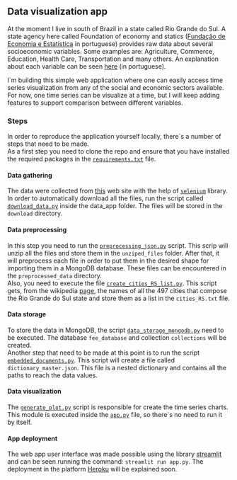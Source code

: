 ## Data visualization app
At the moment I live in south of Brazil in a state called Rio Grande do Sul. A state agency here called Foundation of economy and statics ([Fundação de Economia e Estatística](https://dados.fee.tche.br/index.php) in portuguese) provides raw data about several socioeconomic variables. Some examples are: Agriculture, Commerce, Education, Health Care, Transportation and many others. An explanation about each variable can be seen [here](http://deedados.planejamento.rs.gov.br/feedados/#!home/descricaovariaveis) (in portuguese).

I`m building this simple web application where one can easily access time series visualization from any of the social and economic sectors available. For now, one time series can be visualize at a time, but I will keep adding features to support comparison between different variables.

### Steps

In order to reproduce the application yourself locally, there´s a number of steps that need to be made.<br>
As a first step you need to clone the repo and ensure that you have installed the required packages in the [`requirements.txt`](https://github.com/abreukuse/data_app/blob/master/requirements.txt) file.

#### Data gathering

The data were collected from [this](https://dados.fee.tche.br/index.php) web site with the help of [`selenium`](https://selenium-python.readthedocs.io/) library. In order to automatically download all the files, run the script called [`download_data.py`](https://github.com/abreukuse/data_app/blob/master/data_app/download_data.py) inside the data_app folder. The files will be stored in the `download` directory.

#### Data preprocessing

In this step you need to run the [`preprocessing_json.py`](https://github.com/abreukuse/data_app/blob/master/data_app/preprocessing_json.py) script. This scrip will unzip all the files and store them in the `unziped_files` folder. After that, it will preprocess each file in order to put them in the desired shape for importing them in a MongoDB database. These files can be encountered in the `preprocessed_data` directory.<br>
Also, you need to execute the file [`create_cities_RS_list.py`](https://github.com/abreukuse/data_app/blob/master/data_app/create_cities_RS_list.py). This script gets, from the wikipedia [page](https://pt.wikipedia.org/wiki/Lista_de_munic%C3%ADpios_do_Rio_Grande_do_Sul), the names of all the 497 cities that compose the Rio Grande do Sul state and store them as a list in the `cities_RS.txt` file.

#### Data storage

To store the data in MongoDB, the script [`data_storage_mongodb.py`](https://github.com/abreukuse/data_app/blob/master/data_app/data_storage_mongodb.py) need to be executed. The database `fee_database` and collection `collections` will be created.<br>
Another step that need to be made at this point is to run the script [`embedded_documents.py`](https://github.com/abreukuse/data_app/blob/master/data_app/embedded_documents.py). This script will create a file called `dictionary_master.json`. This file is a nested dictionary and contains all the paths to reach the data values.

#### Data visualization

The [`generate_plot.py`](https://github.com/abreukuse/data_app/blob/master/data_app/generate_plot.py) script is responsible for create the time series charts. This module is executed inside the [`app.py`](https://github.com/abreukuse/data_app/blob/master/data_app/app.py) file, so there´s no need to run it by itself.

#### App deployment

The web app user interface was made possible using the library [streamlit](https://streamlit.io/) and can be seen running the command: `streamlit run app.py`. The deployment in the platform [Heroku](https://www.heroku.com/) will be explained soon.

